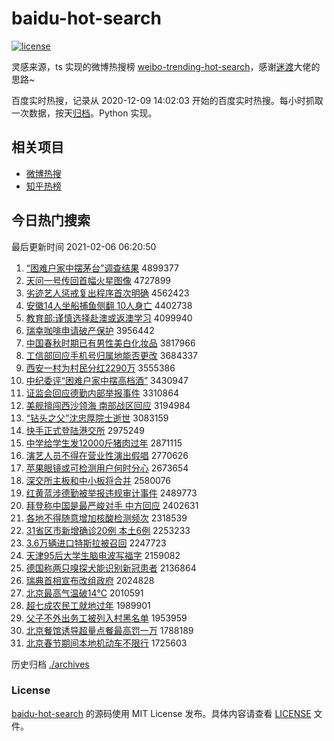 # baidu-hot-search

[![license](https://img.shields.io/github/license/Arrackisarookie/baidu-hot-search)](https://github.com/Arrackisarookie/baidu-hot-search/blob/master/LICENSE)

灵感来源，ts 实现的微博热搜榜 [weibo-trending-hot-search](https://github.com/justjavac/weibo-trending-hot-search)，感谢[迷渡](https://github.com/justjavac)大佬的思路~

百度实时热搜，记录从 2020-12-09 14:02:03 开始的百度实时热搜。每小时抓取一次数据，按天[归档](./archives)。Python 实现。

## 相关项目
+ [微博热搜](https://github.com/Arrackisarookie/weibo-hot-search)
+ [知乎热榜](https://github.com/Arrackisarookie/zhihu-top-search)

## 今日热门搜索

<!-- Rank Begin -->

最后更新时间 2021-02-06 06:20:50

1. [“困难户家中摆茅台”调查结果](http://www.baidu.com/baidu?cl=3&tn=SE_baiduhomet8_jmjb7mjw&rsv_dl=fyb_top&fr=top1000&wd=%A1%B0%C0%A7%C4%D1%BB%A7%BC%D2%D6%D0%B0%DA%C3%A9%CC%A8%A1%B1%B5%F7%B2%E9%BD%E1%B9%FB) 4899377
1. [天问一号传回首幅火星图像](http://www.baidu.com/baidu?cl=3&tn=SE_baiduhomet8_jmjb7mjw&rsv_dl=fyb_top&fr=top1000&wd=%CC%EC%CE%CA%D2%BB%BA%C5%B4%AB%BB%D8%CA%D7%B7%F9%BB%F0%D0%C7%CD%BC%CF%F1) 4727899
1. [劣迹艺人惩戒复出程序首次明确](http://www.baidu.com/baidu?cl=3&tn=SE_baiduhomet8_jmjb7mjw&rsv_dl=fyb_top&fr=top1000&wd=%C1%D3%BC%A3%D2%D5%C8%CB%B3%CD%BD%E4%B8%B4%B3%F6%B3%CC%D0%F2%CA%D7%B4%CE%C3%F7%C8%B7) 4562423
1. [安徽14人坐船捕鱼侧翻 10人身亡](http://www.baidu.com/baidu?cl=3&tn=SE_baiduhomet8_jmjb7mjw&rsv_dl=fyb_top&fr=top1000&wd=%B0%B2%BB%D514%C8%CB%D7%F8%B4%AC%B2%B6%D3%E3%B2%E0%B7%AD%2010%C8%CB%C9%ED%CD%F6) 4402738
1. [教育部:谨慎选择赴澳或返澳学习](http://www.baidu.com/baidu?cl=3&tn=SE_baiduhomet8_jmjb7mjw&rsv_dl=fyb_top&fr=top1000&wd=%BD%CC%D3%FD%B2%BF%3A%BD%F7%C9%F7%D1%A1%D4%F1%B8%B0%B0%C4%BB%F2%B7%B5%B0%C4%D1%A7%CF%B0) 4099940
1. [瑞幸咖啡申请破产保护](http://www.baidu.com/baidu?cl=3&tn=SE_baiduhomet8_jmjb7mjw&rsv_dl=fyb_top&fr=top1000&wd=%C8%F0%D0%D2%BF%A7%B7%C8%C9%EA%C7%EB%C6%C6%B2%FA%B1%A3%BB%A4) 3956442
1. [中国春秋时期已有男性美白化妆品](http://www.baidu.com/baidu?cl=3&tn=SE_baiduhomet8_jmjb7mjw&rsv_dl=fyb_top&fr=top1000&wd=%D6%D0%B9%FA%B4%BA%C7%EF%CA%B1%C6%DA%D2%D1%D3%D0%C4%D0%D0%D4%C3%C0%B0%D7%BB%AF%D7%B1%C6%B7) 3817966
1. [工信部回应手机号归属地能否更改](http://www.baidu.com/baidu?cl=3&tn=SE_baiduhomet8_jmjb7mjw&rsv_dl=fyb_top&fr=top1000&wd=%B9%A4%D0%C5%B2%BF%BB%D8%D3%A6%CA%D6%BB%FA%BA%C5%B9%E9%CA%F4%B5%D8%C4%DC%B7%F1%B8%FC%B8%C4) 3684337
1. [西安一村为村民分红2290万](http://www.baidu.com/baidu?cl=3&tn=SE_baiduhomet8_jmjb7mjw&rsv_dl=fyb_top&fr=top1000&wd=%CE%F7%B0%B2%D2%BB%B4%E5%CE%AA%B4%E5%C3%F1%B7%D6%BA%EC2290%CD%F2) 3555386
1. [中纪委评“困难户家中摆高档酒”](http://www.baidu.com/baidu?cl=3&tn=SE_baiduhomet8_jmjb7mjw&rsv_dl=fyb_top&fr=top1000&wd=%D6%D0%BC%CD%CE%AF%C6%C0%A1%B0%C0%A7%C4%D1%BB%A7%BC%D2%D6%D0%B0%DA%B8%DF%B5%B5%BE%C6%A1%B1) 3430947
1. [证监会回应德勤内部举报事件](http://www.baidu.com/baidu?cl=3&tn=SE_baiduhomet8_jmjb7mjw&rsv_dl=fyb_top&fr=top1000&wd=%D6%A4%BC%E0%BB%E1%BB%D8%D3%A6%B5%C2%C7%DA%C4%DA%B2%BF%BE%D9%B1%A8%CA%C2%BC%FE) 3310864
1. [美舰擅闯西沙领海 南部战区回应](http://www.baidu.com/baidu?cl=3&tn=SE_baiduhomet8_jmjb7mjw&rsv_dl=fyb_top&fr=top1000&wd=%C3%C0%BD%A2%C9%C3%B4%B3%CE%F7%C9%B3%C1%EC%BA%A3%20%C4%CF%B2%BF%D5%BD%C7%F8%BB%D8%D3%A6) 3194984
1. [“钻头之父”沈忠厚院士逝世](http://www.baidu.com/baidu?cl=3&tn=SE_baiduhomet8_jmjb7mjw&rsv_dl=fyb_top&fr=top1000&wd=%A1%B0%D7%EA%CD%B7%D6%AE%B8%B8%A1%B1%C9%F2%D6%D2%BA%F1%D4%BA%CA%BF%CA%C5%CA%C0) 3083159
1. [快手正式登陆港交所](http://www.baidu.com/baidu?cl=3&tn=SE_baiduhomet8_jmjb7mjw&rsv_dl=fyb_top&fr=top1000&wd=%BF%EC%CA%D6%D5%FD%CA%BD%B5%C7%C2%BD%B8%DB%BD%BB%CB%F9) 2975249
1. [中学给学生发12000斤猪肉过年](http://www.baidu.com/baidu?cl=3&tn=SE_baiduhomet8_jmjb7mjw&rsv_dl=fyb_top&fr=top1000&wd=%D6%D0%D1%A7%B8%F8%D1%A7%C9%FA%B7%A212000%BD%EF%D6%ED%C8%E2%B9%FD%C4%EA) 2871115
1. [演艺人员不得在营业性演出假唱](http://www.baidu.com/baidu?cl=3&tn=SE_baiduhomet8_jmjb7mjw&rsv_dl=fyb_top&fr=top1000&wd=%D1%DD%D2%D5%C8%CB%D4%B1%B2%BB%B5%C3%D4%DA%D3%AA%D2%B5%D0%D4%D1%DD%B3%F6%BC%D9%B3%AA) 2770626
1. [苹果眼镜或可检测用户何时分心](http://www.baidu.com/baidu?cl=3&tn=SE_baiduhomet8_jmjb7mjw&rsv_dl=fyb_top&fr=top1000&wd=%C6%BB%B9%FB%D1%DB%BE%B5%BB%F2%BF%C9%BC%EC%B2%E2%D3%C3%BB%A7%BA%CE%CA%B1%B7%D6%D0%C4) 2673654
1. [深交所主板和中小板将合并](http://www.baidu.com/baidu?cl=3&tn=SE_baiduhomet8_jmjb7mjw&rsv_dl=fyb_top&fr=top1000&wd=%C9%EE%BD%BB%CB%F9%D6%F7%B0%E5%BA%CD%D6%D0%D0%A1%B0%E5%BD%AB%BA%CF%B2%A2) 2580076
1. [红黄蓝涉德勤被举报违规审计事件](http://www.baidu.com/baidu?cl=3&tn=SE_baiduhomet8_jmjb7mjw&rsv_dl=fyb_top&fr=top1000&wd=%BA%EC%BB%C6%C0%B6%C9%E6%B5%C2%C7%DA%B1%BB%BE%D9%B1%A8%CE%A5%B9%E6%C9%F3%BC%C6%CA%C2%BC%FE) 2489773
1. [拜登称中国是最严峻对手 中方回应](http://www.baidu.com/baidu?cl=3&tn=SE_baiduhomet8_jmjb7mjw&rsv_dl=fyb_top&fr=top1000&wd=%B0%DD%B5%C7%B3%C6%D6%D0%B9%FA%CA%C7%D7%EE%D1%CF%BE%FE%B6%D4%CA%D6%20%D6%D0%B7%BD%BB%D8%D3%A6) 2402631
1. [各地不得随意增加核酸检测频次](http://www.baidu.com/baidu?cl=3&tn=SE_baiduhomet8_jmjb7mjw&rsv_dl=fyb_top&fr=top1000&wd=%B8%F7%B5%D8%B2%BB%B5%C3%CB%E6%D2%E2%D4%F6%BC%D3%BA%CB%CB%E1%BC%EC%B2%E2%C6%B5%B4%CE) 2318539
1. [31省区市新增确诊20例 本土6例](http://www.baidu.com/baidu?cl=3&tn=SE_baiduhomet8_jmjb7mjw&rsv_dl=fyb_top&fr=top1000&wd=31%CA%A1%C7%F8%CA%D0%D0%C2%D4%F6%C8%B7%D5%EF20%C0%FD%20%B1%BE%CD%C16%C0%FD) 2253233
1. [3.6万辆进口特斯拉被召回](http://www.baidu.com/baidu?cl=3&tn=SE_baiduhomet8_jmjb7mjw&rsv_dl=fyb_top&fr=top1000&wd=3.6%CD%F2%C1%BE%BD%F8%BF%DA%CC%D8%CB%B9%C0%AD%B1%BB%D5%D9%BB%D8) 2247723
1. [天津95后大学生脑电波写福字](http://www.baidu.com/baidu?cl=3&tn=SE_baiduhomet8_jmjb7mjw&rsv_dl=fyb_top&fr=top1000&wd=%CC%EC%BD%F295%BA%F3%B4%F3%D1%A7%C9%FA%C4%D4%B5%E7%B2%A8%D0%B4%B8%A3%D7%D6) 2159082
1. [德国称两只嗅探犬能识别新冠患者](http://www.baidu.com/baidu?cl=3&tn=SE_baiduhomet8_jmjb7mjw&rsv_dl=fyb_top&fr=top1000&wd=%B5%C2%B9%FA%B3%C6%C1%BD%D6%BB%D0%E1%CC%BD%C8%AE%C4%DC%CA%B6%B1%F0%D0%C2%B9%DA%BB%BC%D5%DF) 2136864
1. [瑞典首相宣布改组政府](http://www.baidu.com/baidu?cl=3&tn=SE_baiduhomet8_jmjb7mjw&rsv_dl=fyb_top&fr=top1000&wd=%C8%F0%B5%E4%CA%D7%CF%E0%D0%FB%B2%BC%B8%C4%D7%E9%D5%FE%B8%AE) 2024828
1. [北京最高气温破14℃](http://www.baidu.com/baidu?cl=3&tn=SE_baiduhomet8_jmjb7mjw&rsv_dl=fyb_top&fr=top1000&wd=%B1%B1%BE%A9%D7%EE%B8%DF%C6%F8%CE%C2%C6%C614%A1%E6) 2010591
1. [超七成农民工就地过年](http://www.baidu.com/baidu?cl=3&tn=SE_baiduhomet8_jmjb7mjw&rsv_dl=fyb_top&fr=top1000&wd=%B3%AC%C6%DF%B3%C9%C5%A9%C3%F1%B9%A4%BE%CD%B5%D8%B9%FD%C4%EA) 1989901
1. [父子不外出务工被列入村黑名单](http://www.baidu.com/baidu?cl=3&tn=SE_baiduhomet8_jmjb7mjw&rsv_dl=fyb_top&fr=top1000&wd=%B8%B8%D7%D3%B2%BB%CD%E2%B3%F6%CE%F1%B9%A4%B1%BB%C1%D0%C8%EB%B4%E5%BA%DA%C3%FB%B5%A5) 1953959
1. [北京餐馆诱导超量点餐最高罚一万](http://www.baidu.com/baidu?cl=3&tn=SE_baiduhomet8_jmjb7mjw&rsv_dl=fyb_top&fr=top1000&wd=%B1%B1%BE%A9%B2%CD%B9%DD%D3%D5%B5%BC%B3%AC%C1%BF%B5%E3%B2%CD%D7%EE%B8%DF%B7%A3%D2%BB%CD%F2) 1788189
1. [北京春节期间本地机动车不限行](http://www.baidu.com/baidu?cl=3&tn=SE_baiduhomet8_jmjb7mjw&rsv_dl=fyb_top&fr=top1000&wd=%B1%B1%BE%A9%B4%BA%BD%DA%C6%DA%BC%E4%B1%BE%B5%D8%BB%FA%B6%AF%B3%B5%B2%BB%CF%DE%D0%D0) 1725603
<!-- Rank End -->

历史归档 [./archives](./archives)

### License

[baidu-hot-search](https://github.com/Arrackisarookie/baidu-hot-search) 的源码使用 MIT License 发布。具体内容请查看 [LICENSE](./LICENSE) 文件。
